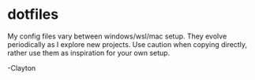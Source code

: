 # dotfiles

My config files vary between windows/wsl/mac setup. They evolve periodically as I explore new projects. Use caution when copying directly, rather use them as inspiration for your own setup.

-Clayton
